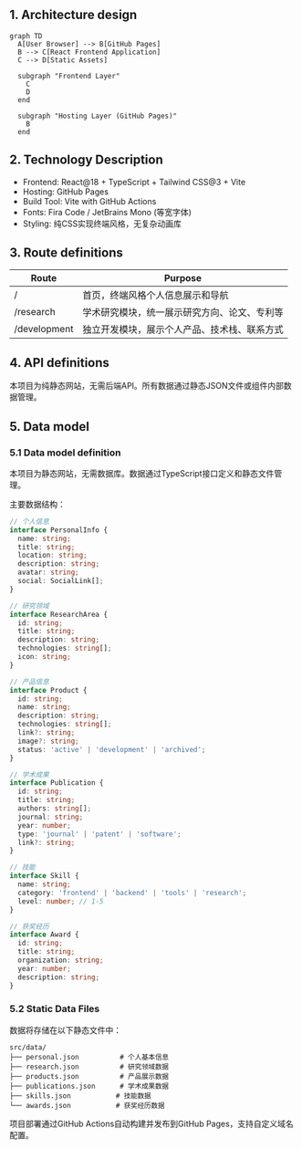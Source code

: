 ## 1. Architecture design

```mermaid
graph TD
  A[User Browser] --> B[GitHub Pages]
  B --> C[React Frontend Application]
  C --> D[Static Assets]
  
  subgraph "Frontend Layer"
    C
    D
  end
  
  subgraph "Hosting Layer (GitHub Pages)"
    B
  end
```

## 2. Technology Description

- Frontend: React@18 + TypeScript + Tailwind CSS@3 + Vite
- Hosting: GitHub Pages
- Build Tool: Vite with GitHub Actions
- Fonts: Fira Code / JetBrains Mono (等宽字体)
- Styling: 纯CSS实现终端风格，无复杂动画库

## 3. Route definitions

| Route | Purpose |
|-------|---------|
| / | 首页，终端风格个人信息展示和导航 |
| /research | 学术研究模块，统一展示研究方向、论文、专利等 |
| /development | 独立开发模块，展示个人产品、技术栈、联系方式 |

## 4. API definitions

本项目为纯静态网站，无需后端API。所有数据通过静态JSON文件或组件内部数据管理。

## 5. Data model

### 5.1 Data model definition

本项目为静态网站，无需数据库。数据通过TypeScript接口定义和静态文件管理。

主要数据结构：

```typescript
// 个人信息
interface PersonalInfo {
  name: string;
  title: string;
  location: string;
  description: string;
  avatar: string;
  social: SocialLink[];
}

// 研究领域
interface ResearchArea {
  id: string;
  title: string;
  description: string;
  technologies: string[];
  icon: string;
}

// 产品信息
interface Product {
  id: string;
  name: string;
  description: string;
  technologies: string[];
  link?: string;
  image?: string;
  status: 'active' | 'development' | 'archived';
}

// 学术成果
interface Publication {
  id: string;
  title: string;
  authors: string[];
  journal: string;
  year: number;
  type: 'journal' | 'patent' | 'software';
  link?: string;
}

// 技能
interface Skill {
  name: string;
  category: 'frontend' | 'backend' | 'tools' | 'research';
  level: number; // 1-5
}

// 获奖经历
interface Award {
  id: string;
  title: string;
  organization: string;
  year: number;
  description: string;
}
```

### 5.2 Static Data Files

数据将存储在以下静态文件中：

```
src/data/
├── personal.json          # 个人基本信息
├── research.json          # 研究领域数据
├── products.json          # 产品展示数据
├── publications.json      # 学术成果数据
├── skills.json           # 技能数据
└── awards.json           # 获奖经历数据
```

项目部署通过GitHub Actions自动构建并发布到GitHub Pages，支持自定义域名配置。